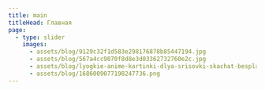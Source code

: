 ```yaml
---
title: main
titleHead: Главная
page:
  - type: slider
    images:
      - assets/blog/9129c32f1d583e298176878b85447194.jpg
      - assets/blog/567a4cc9870f8d8e3d03362732760e2c.jpg
      - assets/blog/lyogkie-anime-kartinki-dlya-srisovki-skachat-besplatno_11.jpg
      - assets/blog/1686009077198247736.png
---
```

